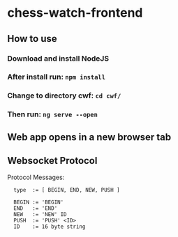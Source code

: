 # chess-watch-frontend

## How to use

### Download and install NodeJS

### After install run: `npm install`

### Change to directory cwf: `cd cwf/`

### Then run: `ng serve --open`

## Web app opens in a new browser tab

## Websocket Protocol

Protocol Messages:

      type  := [ BEGIN, END, NEW, PUSH ]

      BEGIN := 'BEGIN'
      END   := 'END'
      NEW   := 'NEW' ID
      PUSH  := 'PUSH' <ID>
      ID    := 16 byte string
